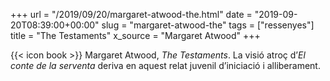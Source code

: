 +++
url = "/2019/09/20/margaret-atwood-the.html"
date = "2019-09-20T08:39:00+00:00"
slug = "margaret-atwood-the"
tags = ["ressenyes"]
title = "The Testaments"
x_source = "Margaret Atwood"
+++

{{< icon book >}} Margaret Atwood, *The Testaments*. La visió atroç d’*El conte de la serventa* deriva en aquest relat juvenil d’iniciació i alliberament.
